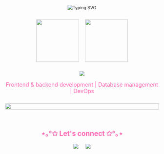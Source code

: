 <div align="center">
  <img src="https://readme-typing-svg.demolab.com?font=Fira+Code&size=22&duration=4000&pause=1000&color=FF66B2&background=FFFFFF00&center=true&vCenter=true&width=500&lines=✦+Welcome+to+my+coding+space+✦;❀+YAMELI.exe+is+running...+❀" alt="Typing SVG" style="margin-bottom: 30px;"/>
  <div style="display: flex; justify-content: center; gap: 20px; flex-wrap: wrap; margin-bottom: 30px;">
    <img height="140em" src="https://github-readme-stats.vercel.app/api?username=yvmeli&show_icons=true&count_private=true&hide_title=true&hide=prs&theme=synthwave&border_color=e100ff&bg_color=000000&ring_color=00ff00&text_color=00ff00&icon_color=e100ff" />
    <img height="140em" src="https://github-readme-stats.vercel.app/api/top-langs/?username=yvmeli&layout=compact&theme=synthwave&hide_title=true&border_color=e100ff&bg_color=000000&text_color=00ff00&card_width=450" />
  </div>
  <div align="center" style="margin-bottom: 30px;">
    <p align="center">
      <img src="https://skillicons.dev/icons?i=html,css,js,python,cs,dotnet,mysql" />
    </p>
    <p style="font-size: 18px; color: #FF66B2;">Frontend & backend development | Database management | DevOps</p>
  </div>
  <img src="https://i.imgur.com/dBaSKWF.gif" height="20" width="100%" style="margin-bottom: 30px;">
<h3 align="center" style="font-size: 1.6em; font-weight: bold; color: #FF66B2; margin-bottom: 20px;">⋆｡°✩ Let's connect ✩°｡⋆</h3>
<p align="center" style="font-size: 1.1em;">
  <a href="https://github.com/yvmeli" style="text-decoration: none;">
    <img src="https://img.shields.io/badge/GitHub-Profile-FF66B2?style=flat-square&logo=github&logoColor=white" style="margin: 0 10px;"/>
  </a>
  <a href="https://linkedin.com/in/yameli" style="text-decoration: none;">
    <img src="https://img.shields.io/badge/LinkedIn-Connect-FF66B2?style=flat-square&logo=linkedin&logoColor=white" style="margin: 0 10px;"/>
  </a>
</p>
